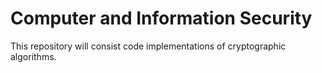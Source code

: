 # Computer and Information Security
 This repository will consist code implementations of cryptographic algorithms.
